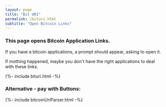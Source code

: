 ```yaml
---
layout: page
title: "Bit URI"
permalink: /bituri.html
subtitle: "Open Bitcoin Links"
---
```


### This page opens Bitcoin Application Links.

If you have a bitcoin applications, a prompt should appear, asking to open it.

If mothing happened, maybe you don't have the right applications to deal with these links.

<div>
{%- include bituri.html -%}
</div>

### Alternative - pay with Buttons:

<div>
{%- include bitcoinUriParser.html -%}
</div>
